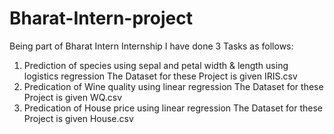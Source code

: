 # Bharat-Intern-project
Being part of Bharat Intern Internship I have done 3 Tasks as follows:
1) Prediction of species using sepal and petal width & length using logistics regression
    The Dataset for these Project is given IRIS.csv
2) Predication of Wine quality using linear regression
    The Dataset for these Project is given WQ.csv
3) Predication of House price using linear regression
    The Dataset for these Project is given House.csv

